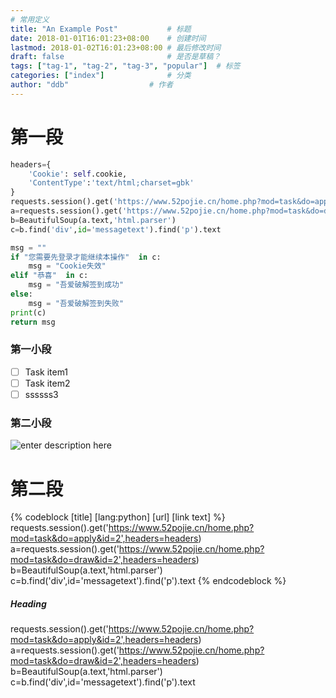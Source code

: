 ```yaml
---
# 常用定义
title: "An Example Post"           # 标题
date: 2018-01-01T16:01:23+08:00    # 创建时间
lastmod: 2018-01-02T16:01:23+08:00 # 最后修改时间
draft: false                       # 是否是草稿？
tags: ["tag-1", "tag-2", "tag-3", "popular"]  # 标签
categories: ["index"]              # 分类
author: "ddb"                  # 作者
---
```


# 第一段

``` python
headers={
	'Cookie': self.cookie,
	'ContentType':'text/html;charset=gbk'
}
requests.session().get('https://www.52pojie.cn/home.php?mod=task&do=apply&id=2',headers=headers)
a=requests.session().get('https://www.52pojie.cn/home.php?mod=task&do=draw&id=2',headers=headers)
b=BeautifulSoup(a.text,'html.parser')          
c=b.find('div',id='messagetext').find('p').text

msg = ""
if "您需要先登录才能继续本操作"  in c: 
	msg = "Cookie失效"
elif "恭喜"  in c:
	msg = "吾爱破解签到成功"
else:
	msg = "吾爱破解签到失败"
print(c)
return msg
```
### 第一小段

- [ ] Task item1
- [ ] Task item2
- [ ] ssssss3

### 第二小段

![enter description here](https://blog-1253380482.cos.ap-nanjing.myqcloud.com/小书匠/1605139241341.png)

# 第二段

{% codeblock [title] [lang:python] [url] [link text] %}
requests.session().get('https://www.52pojie.cn/home.php?mod=task&do=apply&id=2',headers=headers)
a=requests.session().get('https://www.52pojie.cn/home.php?mod=task&do=draw&id=2',headers=headers)
b=BeautifulSoup(a.text,'html.parser')          
c=b.find('div',id='messagetext').find('p').text
{% endcodeblock %}

##### Heading

requests.session().get('https://www.52pojie.cn/home.php?mod=task&do=apply&id=2',headers=headers)
a=requests.session().get('https://www.52pojie.cn/home.php?mod=task&do=draw&id=2',headers=headers)
b=BeautifulSoup(a.text,'html.parser')          
c=b.find('div',id='messagetext').find('p').text